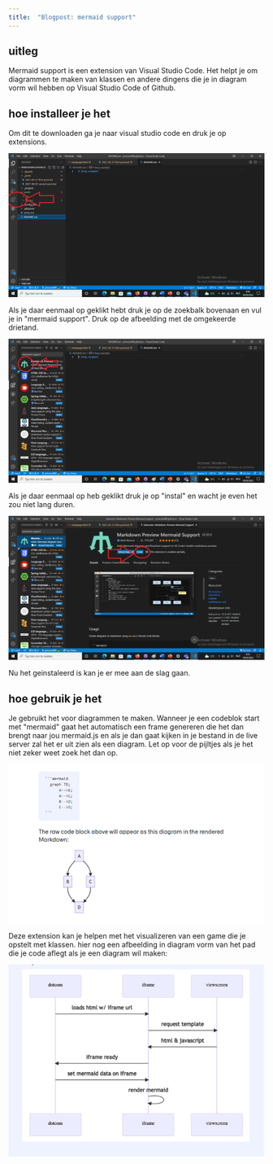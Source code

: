 ```yaml
---
title:  "Blogpost: mermaid support"
---
```

<!--wat ik nu eigenlijk heb gekozen als blogpost onderwerp-->
## uitleg

Mermaid support is een extension van Visual Studio Code. Het helpt je om diagrammen te maken van klassen en andere dingens die je in diagram vorm wil hebben op Visual Studio Code of Github.

<!--more-->

<!--stap voor stap hoe je het installeer-->

## hoe installeer je het

Om dit te downloaden ga je naar visual studio code en druk je op extensions.

![afbeelding van waar het icoon van extensions staat in Visual Studio Code.](/assets/images/icon-extensions.png)

Als je daar eenmaal op geklikt hebt druk je op de zoekbalk bovenaan en vul je in "mermaid support". Druk op de afbeelding met de omgekeerde drietand.

![afbeelding van waar het icoon van mermaid support staat in Visual Studio Code.](/assets/images/drietand-icon.png)

Als je daar eenmaal op heb geklikt druk je op "instal" en wacht je even het zou niet lang duren.

![afbeelding van waar het icoon van instal staat bij mermaid support.](/assets/images/instal-icon.png)

Nu het geinstaleerd is kan je er mee aan de slag gaan.

<!--hoe je mermaid support best zou gebruiken-->
## hoe gebruik je het

Je gebruikt het voor diagrammen te maken. Wanneer je een codeblok start met "mermaid" gaat het automatisch een frame genereren die het dan brengt naar jou mermaid.js en als je dan gaat kijken in je bestand in de live server zal het er uit zien als een diagram. Let op voor de pijltjes als je het niet zeker weet zoek het dan op.

![afbeelding van de basis van mermaid support.](/assets/images/basis-mermaid-support.png)

Deze extension kan je helpen met het visualizeren van een game die je opstelt met klassen. hier nog een afbeelding in diagram vorm van het pad die je code aflegt als je een diagram wil maken:

![afbeelding van het pad die je code aflegt in diagram vorm ](/assets/images/path-die-je-code-aflegt.png)